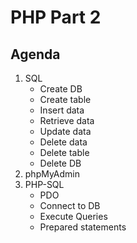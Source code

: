 # PHP Part 2

## Agenda

<ol>
    <li>
        SQL
        <ul>
            <li>Create DB</li>
            <li>Create table</li>
            <li>Insert data</li>
            <li>Retrieve data</li>
            <li>Update data</li>
            <li>Delete data</li>
            <li>Delete table</li>
            <li>Delete DB</li>
        </ul>
    </li>
    <li>phpMyAdmin</li>
    <li>
        PHP-SQL
        <ul>
            <li>PDO</li>
            <li>Connect to DB</li>
            <li>Execute Queries</li>
            <li>Prepared statements</li>
        </ul>
    </li>
</ol>